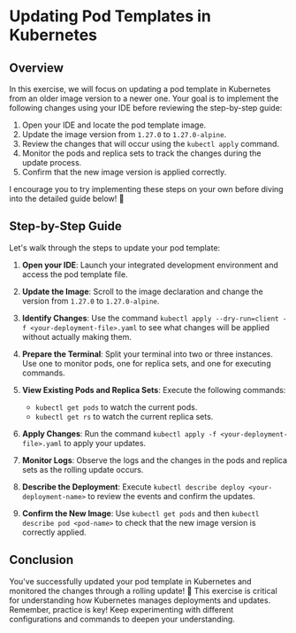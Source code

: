 # Updating Pod Templates in Kubernetes

## Overview

In this exercise, we will focus on updating a pod template in Kubernetes from an older image version to a newer one. Your goal is to implement the following changes using your IDE before reviewing the step-by-step guide:

1. Open your IDE and locate the pod template image.
2. Update the image version from `1.27.0` to `1.27.0-alpine`.
3. Review the changes that will occur using the `kubectl apply` command.
4. Monitor the pods and replica sets to track the changes during the update process.
5. Confirm that the new image version is applied correctly.

I encourage you to try implementing these steps on your own before diving into the detailed guide below! 🚀

## Step-by-Step Guide

Let's walk through the steps to update your pod template:

1. **Open your IDE**: Launch your integrated development environment and access the pod template file.
2. **Update the Image**: Scroll to the image declaration and change the version from `1.27.0` to `1.27.0-alpine`.

3. **Identify Changes**: Use the command `kubectl apply --dry-run=client -f <your-deployment-file>.yaml` to see what changes will be applied without actually making them.

4. **Prepare the Terminal**: Split your terminal into two or three instances. Use one to monitor pods, one for replica sets, and one for executing commands.

5. **View Existing Pods and Replica Sets**: Execute the following commands:

   - `kubectl get pods` to watch the current pods.
   - `kubectl get rs` to watch the current replica sets.

6. **Apply Changes**: Run the command `kubectl apply -f <your-deployment-file>.yaml` to apply your updates.

7. **Monitor Logs**: Observe the logs and the changes in the pods and replica sets as the rolling update occurs.

8. **Describe the Deployment**: Execute `kubectl describe deploy <your-deployment-name>` to review the events and confirm the updates.

9. **Confirm the New Image**: Use `kubectl get pods` and then `kubectl describe pod <pod-name>` to check that the new image version is correctly applied.

## Conclusion

You've successfully updated your pod template in Kubernetes and monitored the changes through a rolling update! 🎉 This exercise is critical for understanding how Kubernetes manages deployments and updates. Remember, practice is key! Keep experimenting with different configurations and commands to deepen your understanding.
